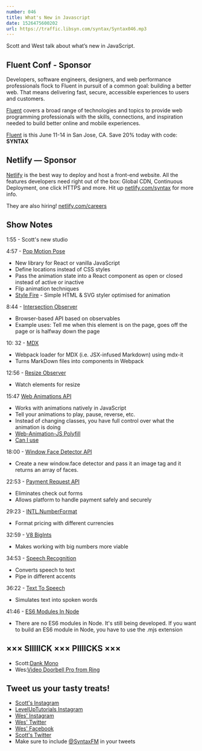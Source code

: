 ```yaml
---
number: 046
title: What's New in Javascript
date: 1526475600202
url: https://traffic.libsyn.com/syntax/Syntax046.mp3
---
```


Scott and West talk about what’s new in JavaScript.

## Fluent Conf - Sponsor

Developers, software engineers, designers, and web performance professionals flock to Fluent in pursuit of a common goal: building a better web. That means delivering fast, secure, accessible experiences to users and customers.

[Fluent](https://conferences.oreilly.com/fluent/fl-ca) covers a broad range of technologies and topics to provide web programming professionals with the skills, connections, and inspiration needed to build better online and mobile experiences.

[Fluent](https://conferences.oreilly.com/fluent/fl-ca) is this June 11-14 in San Jose, CA. Save 20% today with code: **SYNTAX**

## Netlify — Sponsor

[Netlify](https://netlify.com/syntax) is the best way to deploy and host a front-end website. All the features developers need right out of the box: Global CDN, Continuous Deployment, one click HTTPS and more. Hit up [netlify.com/syntax](https://netlify.com/syntax) for more info.

They are also hiring! [netlify.com/careers](https://netlify.com/careers)

## Show Notes

1:55 - Scott's new studio

4:57 - [Pop Motion Pose](https://popmotion.io/pose)

- New library for React or vanilla JavaScript
- Define locations instead of CSS styles
- Pass the animation state into a React component as open or closed instead of active or inactive
- Flip animation techniques
- [Style Fire](https://popmotion.io/api/stylefire) - Simple HTML & SVG styler optimised for animation

8:44 - [Intersection Observer](https://developer.mozilla.org/en-US/docs/Web/API/Intersection_Observer_API)

- Browser-based API based on observables
- Example uses: Tell me when this element is on the page, goes off the page or is halfway down the page

10: 32 - [MDX](https://github.com/mdx-js/mdx)

- Webpack loader for MDX (i.e. JSX-infused Markdown) using mdx-it
- Turns MarkDown files into components in Webpack

12:56 - [Resize Observer](https://wicg.github.io/ResizeObserver/)

- Watch elements for resize

15:47 [Web Animations API](https://developer.mozilla.org/en-US/docs/Web/API/Web_Animations_API)

- Works with animations natively in JavaScript
- Tell your animations to play, pause, reverse, etc.
- Instead of changing classes, you have full control over what the animation is doing
- [Web-Animation-JS Polyfill](https://github.com/web-animations/web-animations-js)
- [Can I use](https://caniuse.com/)

18:00 - [Window Face Detector API](https://twitter.com/wesbos/status/976097163834019842)

- Create a new window.face detector and pass it an image tag and it returns an array of faces.

22:53 - [Payment Request API](https://developer.mozilla.org/en-US/docs/Web/API/Payment_Request_API)

- Eliminates check out forms
- Allows platform to handle payment safely and securely

29:23 - [INTL.NumberFormat](https://developer.mozilla.org/en-US/docs/Web/JavaScript/Reference/Global_Objects/NumberFormat)

- Format pricing with different currencies

32:59 - [V8 BigInts](https://v8project.blogspot.com/2018/05/bigint.html)

- Makes working with big numbers more viable

34:53 - [Speech Recognition](https://developer.mozilla.org/en-US/docs/Web/API/SpeechRecognition)

- Converts speech to text
- Pipe in different accents

36:22 - [Text To Speech](https://developer.mozilla.org/en-US/docs/Web/API/SpeechSynthesisUtterance)

- Simulates text into spoken words

41:46 - [ES6 Modules In Node](https://nodejs.org/api/esm.html)

- There are no ES6 modules in Node. It's still being developed. If you want to build an ES6 module in Node, you have to use the .mjs extension

## ××× SIIIIICK ××× PIIIICKS ×××

- Scott:[Dank Mono](https://dank.sh/)
- Wes:[Video Doorbell Pro from Ring](https://shop.ring.com/products/video-doorbell-pro)

## Tweet us your tasty treats!

- [Scott's Instagram](https://www.instagram.com/stolinski/)
- [LevelUpTutorials Instagram](https://www.instagram.com/LevelUpTutorials/)
- [Wes' Instagram](https://www.instagram.com/wesbos/)
- [Wes' Twitter](https://twitter.com/wesbos)
- [Wes' Facebook](https://www.facebook.com/wesbos.developer)
- [Scott's Twitter](https://twitter.com/stolinski)
- Make sure to include [@SyntaxFM](https://twitter.com/SyntaxFM) in your tweets
